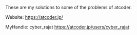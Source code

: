 These are my solutions to some of the problems of atcoder.

Website: https://atcoder.jp/

MyHandle: cyber_rajat https://atcoder.jp/users/cyber_rajat

